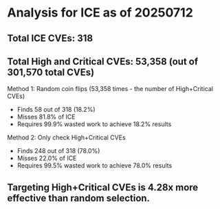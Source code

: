 # Analysis for ICE as of 20250712

## Total ICE CVEs: 318
## Total High and Critical CVEs: 53,358 (out of 301,570 total CVEs)

Method 1: Random coin flips (53,358 times - the number of High+Critical CVEs)
  - Finds 58 out of 318 (18.2%)
  - Misses 81.8% of ICE
  - Requires 99.9% wasted work to achieve 18.2% results

Method 2: Only check High+Critical CVEs
  - Finds 248 out of 318 (78.0%)
  - Misses 22.0% of ICE
  - Requires 99.5% wasted work to achieve 78.0% results

## Targeting High+Critical CVEs is 4.28x more effective than random selection.
